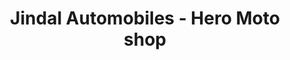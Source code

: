 ---
title: "Jindal Automobiles - Hero Moto shop"
url: /sapotra/jindal-automobiles-hero-moto-shop/
shop: motorcycle
---